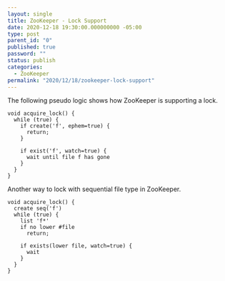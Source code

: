 ```yaml
---
layout: single
title: ZooKeeper - Lock Support
date: 2020-12-18 19:30:00.000000000 -05:00
type: post
parent_id: "0"
published: true
password: ""
status: publish
categories:
  - ZooKeeper
permalink: "2020/12/18/zookeeper-lock-support"
---
```


The following pseudo logic shows how ZooKeeper is supporting a lock.
```
void acquire_lock() {
  while (true) {
    if create('f', ephem=true) {
      return;
    }

    if exist('f', watch=true) {
      wait until file f has gone
    }
  }
}
```

Another way to lock with sequential file type in ZooKeeper.
```
void acquire_lock() {
  create seq('f')
  while (true) {
    list 'f*'
    if no lower #file
      return;
    
    if exists(lower file, watch=true) {
      wait
    }
  }
}
```